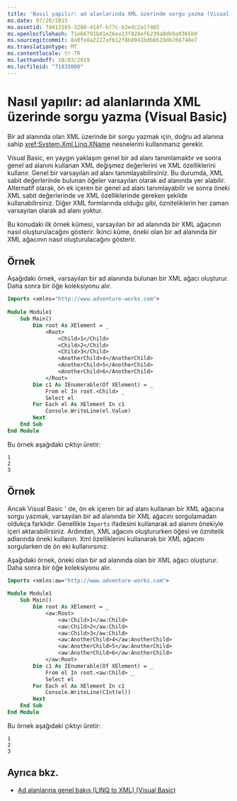 ```yaml
---
title: 'Nasıl yapılır: ad alanlarında XML üzerinde sorgu yazma (Visual Basic)'
ms.date: 07/20/2015
ms.assetid: 7d4131b5-3288-414f-b77c-b2edc2a1f465
ms.openlocfilehash: 71e66791b41e26ea13f828ef6239a8db9a9365b0
ms.sourcegitcommit: 8a0fe8a2227af612f8b8941bdb8b19d6268748e7
ms.translationtype: MT
ms.contentlocale: tr-TR
ms.lasthandoff: 10/03/2019
ms.locfileid: "71835000"
---
```

# <a name="how-to-write-queries-on-xml-in-namespaces-visual-basic"></a>Nasıl yapılır: ad alanlarında XML üzerinde sorgu yazma (Visual Basic)
Bir ad alanında olan XML üzerinde bir sorgu yazmak için, doğru ad alanına sahip <xref:System.Xml.Linq.XName> nesnelerini kullanmanız gerekir.  
  
 Visual Basic, en yaygın yaklaşım genel bir ad alanı tanımlamaktır ve sonra genel ad alanını kullanan XML değişmez değerlerini ve XML özelliklerini kullanır. Genel bir varsayılan ad alanı tanımlayabilirsiniz. Bu durumda, XML sabit değerlerinde bulunan öğeler varsayılan olarak ad alanında yer alabilir. Alternatif olarak, ön ek içeren bir genel ad alanı tanımlayabilir ve sonra öneki XML sabit değerlerinde ve XML özelliklerinde gereken şekilde kullanabilirsiniz. Diğer XML formlarında olduğu gibi, özniteliklerin her zaman varsayılan olarak ad alanı yoktur.  
  
 Bu konudaki ilk örnek kümesi, varsayılan bir ad alanında bir XML ağacının nasıl oluşturulacağını gösterir. İkinci küme, öneki olan bir ad alanında bir XML ağacının nasıl oluşturulacağını gösterir.  
  
## <a name="example"></a>Örnek  
 Aşağıdaki örnek, varsayılan bir ad alanında bulunan bir XML ağacı oluşturur. Daha sonra bir öğe koleksiyonu alır.  
  
```vb  
Imports <xmlns="http://www.adventure-works.com">  
  
Module Module1  
    Sub Main()  
        Dim root As XElement = _  
            <Root>  
                <Child>1</Child>  
                <Child>2</Child>  
                <Child>3</Child>  
                <AnotherChild>4</AnotherChild>  
                <AnotherChild>5</AnotherChild>  
                <AnotherChild>6</AnotherChild>  
            </Root>  
        Dim c1 As IEnumerable(Of XElement) = _  
            From el In root.<Child> _  
            Select el  
        For Each el As XElement In c1  
            Console.WriteLine(el.Value)  
        Next  
    End Sub  
End Module  
```  
  
 Bu örnek aşağıdaki çıktıyı üretir:  
  
```console  
1  
2  
3  
```  
  
## <a name="example"></a>Örnek  
 Ancak Visual Basic ' de, ön ek içeren bir ad alanı kullanan bir XML ağacına sorgu yazmak, varsayılan bir ad alanında bir XML ağacını sorgulamadan oldukça farklıdır. Genellikle `Imports` ifadesini kullanarak ad alanını önekiyle içeri aktarabilirsiniz. Ardından, XML ağacını oluştururken öğesi ve öznitelik adlarında öneki kullanın. Xml özelliklerini kullanarak bir XML ağacını sorgularken de ön eki kullanırsınız.  
  
 Aşağıdaki örnek, öneki olan bir ad alanında olan bir XML ağacı oluşturur. Daha sonra bir öğe koleksiyonu alır.  
  
```vb  
Imports <xmlns:aw="http://www.adventure-works.com">  
  
Module Module1  
    Sub Main()  
        Dim root As XElement = _  
            <aw:Root>  
                <aw:Child>1</aw:Child>  
                <aw:Child>2</aw:Child>  
                <aw:Child>3</aw:Child>  
                <aw:AnotherChild>4</aw:AnotherChild>  
                <aw:AnotherChild>5</aw:AnotherChild>  
                <aw:AnotherChild>6</aw:AnotherChild>  
            </aw:Root>  
        Dim c1 As IEnumerable(Of XElement) = _  
            From el In root.<aw:Child> _  
            Select el  
        For Each el As XElement In c1  
            Console.WriteLine(CInt(el))  
        Next  
    End Sub  
End Module  
```  
  
 Bu örnek aşağıdaki çıktıyı üretir:  
  
```console  
1  
2  
3  
```  
  
## <a name="see-also"></a>Ayrıca bkz.

- [Ad alanlarına genel bakış (LINQ to XML) (Visual Basic)](namespaces-overview-linq-to-xml.md)
